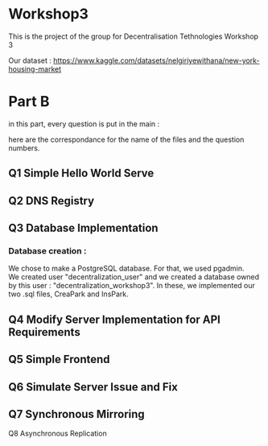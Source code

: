 # Workshop3
This is the project of the group for Decentralisation Tethnologies Workshop 3

Our dataset :
https://www.kaggle.com/datasets/nelgiriyewithana/new-york-housing-market




# Part B
in this part, every question is put in the main :

here are the correspondance for the name of the files and the question numbers.

## Q1 Simple Hello World Serve

## Q2 DNS Registry

## Q3 Database Implementation

### Database creation :

We chose to make a PostgreSQL database. For that, we used pgadmin.\
We created  user "decentralization_user" and we created a database owned by this user : "decentralization_workshop3".
In these, we implemented our two .sql files, CreaPark and InsPark.

## Q4 Modify Server Implementation for API Requirements

## Q5 Simple Frontend

## Q6 Simulate Server Issue and Fix

## Q7 Synchronous Mirroring

Q8 Asynchronous Replication
